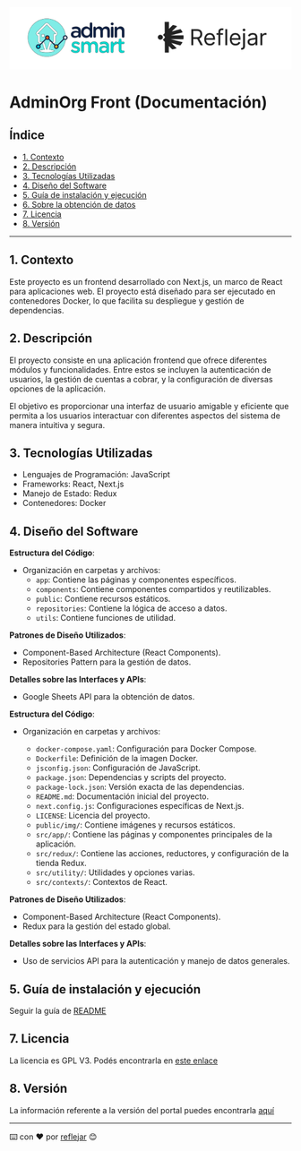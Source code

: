 ![Header](logo-as.png)
# AdminOrg Front (Documentación)

## Índice

* [1. Contexto](#1-contexto)
* [2. Descripción](#2-descripción)
* [3. Tecnologías Utilizadas](#3-tecnologías-utilizadas)
* [4. Diseño del Software](#4-diseño-del-software)
* [5. Guía de instalación y ejecución](#5-guía-de-instalación-y-ejecución)
* [6. Sobre la obtención de datos](#6-sobre-la-obtención-de-datos)
* [7. Licencia](#7-licencia)
* [8. Versión](#8-versión)

***

## 1. Contexto

Este proyecto es un frontend desarrollado con Next.js, un marco de React para aplicaciones web. El proyecto está diseñado para ser ejecutado en contenedores Docker, lo que facilita su despliegue y gestión de dependencias.


## 2. Descripción

El proyecto consiste en una aplicación frontend que ofrece diferentes módulos y funcionalidades. Entre estos se incluyen la autenticación de usuarios, la gestión de cuentas a cobrar, y la configuración de diversas opciones de la aplicación.

El objetivo es proporcionar una interfaz de usuario amigable y eficiente que permita a los usuarios interactuar con diferentes aspectos del sistema de manera intuitiva y segura.

## 3. Tecnologías Utilizadas

- Lenguajes de Programación: JavaScript
- Frameworks: React, Next.js
- Manejo de Estado: Redux
- Contenedores: Docker

## 4. Diseño del Software

**Estructura del Código**:
- Organización en carpetas y archivos:
  - `app`: Contiene las páginas y componentes específicos.
  - `components`: Contiene componentes compartidos y reutilizables.
  - `public`: Contiene recursos estáticos.
  - `repositories`: Contiene la lógica de acceso a datos.
  - `utils`: Contiene funciones de utilidad.

**Patrones de Diseño Utilizados**:
- Component-Based Architecture (React Components).
- Repositories Pattern para la gestión de datos.

**Detalles sobre las Interfaces y APIs**:
- Google Sheets API para la obtención de datos.

**Estructura del Código**:

- Organización en carpetas y archivos:

  - `docker-compose.yaml`: Configuración para Docker Compose.
  - `Dockerfile`: Definición de la imagen Docker.
  - `jsconfig.json`: Configuración de JavaScript.
  - `package.json`: Dependencias y scripts del proyecto.
  - `package-lock.json`: Versión exacta de las dependencias.
  - `README.md`: Documentación inicial del proyecto.
  - `next.config.js`: Configuraciones específicas de Next.js.
  - `LICENSE`: Licencia del proyecto.
  - `public/img/`: Contiene imágenes y recursos estáticos.
  - `src/app/`: Contiene las páginas y componentes principales de la aplicación.
  - `src/redux/`: Contiene las acciones, reductores, y configuración de la tienda Redux.
  - `src/utility/`: Utilidades y opciones varias.
  - `src/contexts/`: Contextos de React.

**Patrones de Diseño Utilizados**:

- Component-Based Architecture (React Components).
- Redux para la gestión del estado global.

**Detalles sobre las Interfaces y APIs**:

- Uso de servicios API para la autenticación y manejo de datos generales.


## 5. Guía de instalación y ejecución

Seguir la guía de [README](../README.md)


## 7. Licencia

La licencia es GPL V3. Podés encontrarla en [este enlace](../LICENSE)


## 8. Versión

La información referente a la versión del portal puedes encontrarla [aquí](https://github.com/reflejar/adminorg-front/releases)


---
⌨️ con ❤️ por [reflejar](https://github.com/reflejar/) 😊
